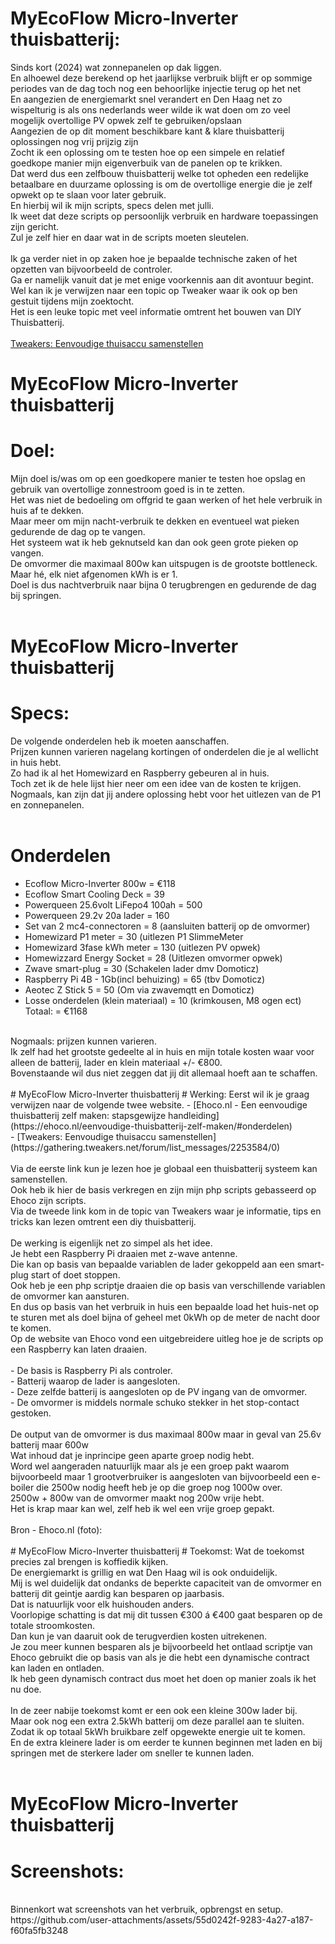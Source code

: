 # MyEcoFlow Micro-Inverter thuisbatterij:
Sinds kort (2024) wat zonnepanelen op dak liggen.<br />
En alhoewel deze berekend op het jaarlijkse verbruik blijft er op sommige periodes van de dag toch nog een behoorlijke injectie terug op het net<br />
En aangezien de energiemarkt snel verandert en Den Haag net zo wispelturig is als ons nederlands weer wilde ik wat doen om zo veel mogelijk overtollige PV opwek zelf te gebruiken/opslaan<br />
Aangezien de op dit moment beschikbare kant & klare thuisbatterij oplossingen nog vrij prijzig zijn<br />
Zocht ik een oplossing om te testen hoe op een simpele en relatief goedkope manier mijn eigenverbuik van de panelen op te krikken.<br />
Dat werd dus een zelfbouw thuisbatterij welke tot opheden een redelijke betaalbare en duurzame oplossing is om de overtollige energie die je zelf opwekt op te slaan voor later gebruik.<br />
En hierbij wil ik mijn scripts, specs delen met julli.<br />
Ik weet dat deze scripts op persoonlijk verbruik en hardware toepassingen zijn gericht.<br />
Zul je zelf hier en daar wat in de scripts moeten sleutelen.<br />
<br />
Ik ga verder niet in op zaken hoe je bepaalde technische zaken of het opzetten van bijvoorbeeld de controler.<br />
Ga er namelijk vanuit dat je met enige voorkennis aan dit avontuur begint.<br />
Wel kan ik je verwijzen naar een topic op Tweaker waar ik ook op ben gestuit tijdens mijn zoektocht.<br />
Het is een leuke topic met veel informatie omtrent het bouwen van DIY Thuisbatterij.<br />
<br />
[Tweakers: Eenvoudige thuisaccu samenstellen](https://gathering.tweakers.net/forum/list_messages/2253584/0)
<br />

# MyEcoFlow Micro-Inverter thuisbatterij
# Doel:
Mijn doel is/was om op een goedkopere manier te testen hoe opslag en gebruik van overtollige zonnestroom goed is in te zetten.<br />
Het was niet de bedoeling om offgrid te gaan werken of het hele verbruik in huis af te dekken.<br />
Maar meer om mijn nacht-verbruik te dekken en eventueel wat pieken gedurende de dag op te vangen.<br />
Het systeem wat ik heb geknutseld kan dan ook geen grote pieken op vangen.<br />
De omvormer die maximaal 800w kan uitspugen is de grootste bottleneck.<br />
Maar hé, elk niet afgenomen kWh is er 1.<br />
Doel is dus nachtverbruik naar bijna 0 terugbrengen en gedurende de dag bij springen.<br />
<br />

# MyEcoFlow Micro-Inverter thuisbatterij
# Specs:
De volgende onderdelen heb ik moeten aanschaffen.<br />
Prijzen kunnen varieren nagelang kortingen of onderdelen die je al wellicht in huis hebt.<br />
Zo had ik al het Homewizard en Raspberry gebeuren al in huis.<br />
Toch zet ik de hele lijst hier neer om een idee van de kosten te krijgen.<br />
Nogmaals, kan zijn dat jij andere oplossing hebt voor het uitlezen van de P1 en zonnepanelen.<br />
<br />
# Onderdelen
- Ecoflow Micro-Inverter 800w       	=  €118<br />
- Ecoflow Smart Cooling Deck        	=    39<br />
- Powerqueen 25.6volt LiFepo4 100ah 	=   500<br />
- Powerqueen 29.2v 20a lader			=   160<br />
- Set van 2 mc4-connectoren         	=     8 (aansluiten batterij op de omvormer)<br />
- Homewizard P1 meter					= 	 30 (uitlezen P1 SlimmeMeter<br />
- Homewizard 3fase kWh meter			=   130 (uitlezen PV opwek)<br />
- Homewizzard Energy Socket				=  	 28	(Uitlezen omvormer opwek)<br />
- Zwave smart-plug						=	 30 (Schakelen lader dmv Domoticz)<br />
- Raspberry Pi 4B - 1Gb(incl behuizing) =	 65 (tbv Domoticz)<br />
- Aeotec Z Stick 5						=    50 (Om via zwavemqtt en Domoticz)
- Losse onderdelen (klein materiaal)	=	 10 (krimkousen, M8 ogen ect)<br />
Totaal:									= €1168<br />
<br />
Nogmaals: prijzen kunnen varieren.<br />
Ik zelf had het grootste gedeelte al in huis en mijn totale kosten waar voor alleen de batterij, lader en klein materiaal +/- €800.<br />
Bovenstaande wil dus niet zeggen dat jij dit allemaal hoeft aan te schaffen.<br />
<br />
# MyEcoFlow Micro-Inverter thuisbatterij
# Werking:
Eerst wil ik je graag verwijzen naar de volgende twee website.
- [Ehoco.nl - Een eenvoudige thuisbatterij zelf maken: stapsgewijze handleiding](https://ehoco.nl/eenvoudige-thuisbatterij-zelf-maken/#onderdelen)<br />
- [Tweakers: Eenvoudige thuisaccu samenstellen](https://gathering.tweakers.net/forum/list_messages/2253584/0)<br />
<br />
Via de eerste link kun je lezen hoe je globaal een thuisbatterij systeem kan samenstellen.<br />
Ook heb ik hier de basis verkregen en zijn mijn php scripts gebasseerd op Ehoco zijn scripts.<br />
Via de tweede link kom in de topic van Tweakers waar je informatie, tips en tricks kan lezen omtrent een diy thuisbatterij.<br />
<br />
De werking is eigenlijk net zo simpel als het idee.<br />
Je hebt een Raspberry Pi draaien met z-wave antenne.<br />
Die kan op basis van bepaalde variablen de lader gekoppeld aan een smart-plug start of doet stoppen.<br />
Ook heb je een php scriptje draaien die op basis van verschillende variablen de omvormer kan aansturen.<br />
En dus op basis van het verbruik in huis een bepaalde load het huis-net op te sturen met als doel bijna of geheel met 0kWh op de meter de nacht door te komen.<br />
Op de website van Ehoco vond een uitgebreidere uitleg hoe je de scripts op een Raspberry kan laten draaien.<br />
<br />
- De basis is Raspberry Pi als controler.<br />
- Batterij waarop de lader is aangesloten.<br />
- Deze zelfde batterij is aangesloten op de PV ingang van de omvormer.<br />
- De omvormer is middels normale schuko stekker in het stop-contact gestoken.<br />
<br />
De output van de omvormer is dus maximaal 800w maar in geval van 25.6v batterij maar 600w<br />
Wat inhoud dat je inprincipe geen aparte groep nodig hebt.<br />
Word wel aangeraden natuurlijk maar als je een groep pakt waarom bijvoorbeeld maar 1 grootverbruiker is aangesloten van bijvoorbeeld een e-boiler die 2500w nodig heeft heb je op die groep nog 1000w over.<br />
2500w + 800w van de omvormer maakt nog 200w vrije hebt.<br />
Het is krap maar kan wel, zelf heb ik wel een vrije groep gepakt.<br />
<br />
Bron - Ehoco.nl (foto):<br />
<br />
# MyEcoFlow Micro-Inverter thuisbatterij
# Toekomst:
Wat de toekomst precies zal brengen is koffiedik kijken.<br />
De energiemarkt is grillig en wat Den Haag wil is ook onduidelijk.<br />
Mij is wel duidelijk dat ondanks de beperkte capaciteit van de omvormer en batterij dit geintje aardig kan besparen op jaarbasis.<br />
Dat is natuurlijk voor elk huishouden anders.<br />
Voorlopige schatting is dat mij dit tussen €300 á €400 gaat besparen op de totale stroomkosten.<br />
Dan kun je van daaruit ook de terugverdien kosten uitrekenen.<br />
Je zou meer kunnen besparen als je bijvoorbeeld het ontlaad scriptje van Ehoco gebruikt die op basis van als je die hebt een dynamische contract kan laden en ontladen.<br />
Ik heb geen dynamisch contract dus moet het doen op manier zoals ik het nu doe.<br />
<br />
In de zeer nabije toekomst komt er een ook een kleine 300w lader bij.<br />
Maar ook nog een extra 2.5kWh batterij om deze parallel aan te sluiten.<br />
Zodat ik op totaal 5kWh bruikbare zelf opgewekte energie uit te komen.<br />
En de extra kleinere lader is om eerder te kunnen beginnen met laden en bij springen met de sterkere lader om sneller te kunnen laden.<br />
<br />
 
# MyEcoFlow Micro-Inverter thuisbatterij
# Screenshots:
<br />
Binnenkort wat screenshots van het verbruik, opbrengst en setup.<br />
https://github.com/user-attachments/assets/55d0242f-9283-4a27-a187-f60fa5fb3248
<br />
